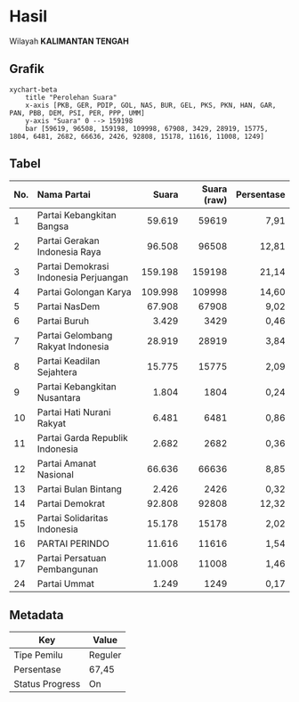 # Hasil

Wilayah **KALIMANTAN TENGAH**

## Grafik

```mermaid
xychart-beta
    title "Perolehan Suara"
    x-axis [PKB, GER, PDIP, GOL, NAS, BUR, GEL, PKS, PKN, HAN, GAR, PAN, PBB, DEM, PSI, PER, PPP, UMM]
    y-axis "Suara" 0 --> 159198
    bar [59619, 96508, 159198, 109998, 67908, 3429, 28919, 15775, 1804, 6481, 2682, 66636, 2426, 92808, 15178, 11616, 11008, 1249]
```

## Tabel

| No. | Nama Partai                           | Suara   | Suara (raw) | Persentase |
|:--- |:------------------------------------- | -------:| -----------:| ----------:|
| 1   | Partai Kebangkitan Bangsa             | 59.619  | 59619       | 7,91       |
| 2   | Partai Gerakan Indonesia Raya         | 96.508  | 96508       | 12,81      |
| 3   | Partai Demokrasi Indonesia Perjuangan | 159.198 | 159198      | 21,14      |
| 4   | Partai Golongan Karya                 | 109.998 | 109998      | 14,60      |
| 5   | Partai NasDem                         | 67.908  | 67908       | 9,02       |
| 6   | Partai Buruh                          | 3.429   | 3429        | 0,46       |
| 7   | Partai Gelombang Rakyat Indonesia     | 28.919  | 28919       | 3,84       |
| 8   | Partai Keadilan Sejahtera             | 15.775  | 15775       | 2,09       |
| 9   | Partai Kebangkitan Nusantara          | 1.804   | 1804        | 0,24       |
| 10  | Partai Hati Nurani Rakyat             | 6.481   | 6481        | 0,86       |
| 11  | Partai Garda Republik Indonesia       | 2.682   | 2682        | 0,36       |
| 12  | Partai Amanat Nasional                | 66.636  | 66636       | 8,85       |
| 13  | Partai Bulan Bintang                  | 2.426   | 2426        | 0,32       |
| 14  | Partai Demokrat                       | 92.808  | 92808       | 12,32      |
| 15  | Partai Solidaritas Indonesia          | 15.178  | 15178       | 2,02       |
| 16  | PARTAI PERINDO                        | 11.616  | 11616       | 1,54       |
| 17  | Partai Persatuan Pembangunan          | 11.008  | 11008       | 1,46       |
| 24  | Partai Ummat                          | 1.249   | 1249        | 0,17       |


## Metadata

| Key             | Value   |
| --------------- | ------- |
| Tipe Pemilu     | Reguler |
| Persentase      | 67,45   |
| Status Progress | On      |



